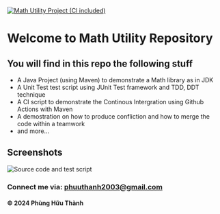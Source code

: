 [![Math Utility Project (CI included)](https://github.com/phuuthanh2003/math-util/actions/workflows/maven.yml/badge.svg)](https://github.com/phuuthanh2003/math-util/actions/workflows/maven.yml)

# Welcome to Math Utility Repository

## You will find in this repo the following stuff

* A Java Project (using Maven) to demonstrate a Math library as in JDK
* A Unit Test test script using JUnit Test framework and TDD, DDT technique
* A CI script to demonstrate the Continous Intergration using Github Actions with Maven
* A demostration on how to produce confliction and how to merge the code within a teamwork
* and more...

## Screenshots
![Source code and test script](https://github.com/phuuthanh2003/math-util/blob/main/screenshots/SourceCodeAndJUnitTest.JPG)

### Connect me via: phuuthanh2003@gmail.com

#### &#169; 2024 Phùng Hữu Thành
